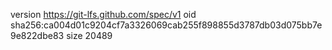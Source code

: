 version https://git-lfs.github.com/spec/v1
oid sha256:ca004d01c9204cf7a3326069cab255f898855d3787db03d075bb7e9e822dbe83
size 20489
